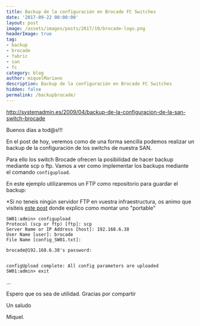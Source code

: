 ```yaml
---
title: Backup de la configuración en Brocade FC Switches
date: '2017-09-22 00:00:00'
layout: post
image: /assets/images/posts/2017/10/brocade-logo.png
headerImage: true
tag:
- backup
- brocade
- fabric
- san
- fc
category: blog
author: miquelMariano
description: Backup de la configuración en Brocade FC Switches
hidden: false
permalink: /backupbrocade/
---
```


http://systemadmin.es/2009/04/backup-de-la-configuracion-de-la-san-switch-brocade

Buenos días a tod@s!!!

En el post de hoy, veremos como de una forma sencilla podemos realizar un backup de la configuración de los switchs de nuestra SAN.

Para ello los switch Brocade ofrecen la posibilidad de hacer backup mediante scp o ftp. Vamos a ver como implementar los backups mediante el comando `configupload`.

En este ejemplo utilizaremos un FTP como repositorio para guardar el backup:

*Si no teneis ningún servidor FTP en vuestra infraestructura, os animo que visiteis [este post](https://miquelmariano.github.io/2017/07/xlight-FTP/) donde explico como montar uno "portable"

```ssh
SW01:admin> configupload
Protocol (scp or ftp) [ftp]: scp
Server Name or IP Address [host]: 192.168.6.38
User Name [user]: brocade
File Name [config_SW01.txt]:

brocade@192.168.6.38's password:


configUpload complete: All config parameters are uploaded
SW01:admin> exit
```


...

Espero que os sea de utilidad.
Gracias por compartir

Un saludo

Miquel.


